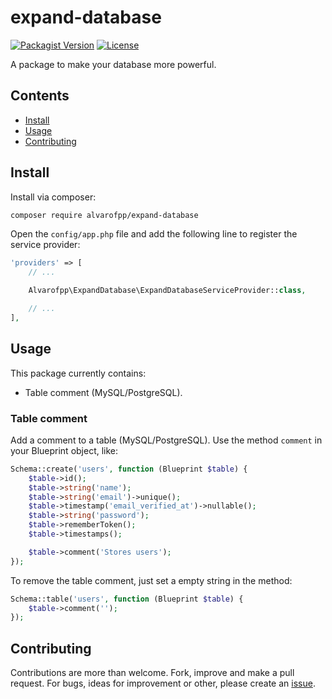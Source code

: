 # expand-database
[![Packagist Version](https://img.shields.io/packagist/v/alvarofpp/expand-database)](https://packagist.org/packages/alvarofpp/expand-database)
[![License](https://img.shields.io/badge/license-MIT-brightgreen.svg)](https://github.com/alvarofpp/laravel-expand-database/blob/master/LICENSE)

A package to make your database more powerful.

## Contents
  - [Install](#install)
  - [Usage](#usage)
  - [Contributing](#contributing)

## Install
Install via composer:
```bash
composer require alvarofpp/expand-database
```

Open the `config/app.php` file and add the following line to register the service provider:
```php
'providers' => [
    // ...

    Alvarofpp\ExpandDatabase\ExpandDatabaseServiceProvider::class,

    // ...
],
```

## Usage
This package currently contains:
- Table comment (MySQL/PostgreSQL).

### Table comment
Add a comment to a table (MySQL/PostgreSQL).
Use the method `comment` in your Blueprint object, like:
```php
Schema::create('users', function (Blueprint $table) {
    $table->id();
    $table->string('name');
    $table->string('email')->unique();
    $table->timestamp('email_verified_at')->nullable();
    $table->string('password');
    $table->rememberToken();
    $table->timestamps();

    $table->comment('Stores users');
});
```

To remove the table comment, just set a empty string in the method:
```php
Schema::table('users', function (Blueprint $table) {
    $table->comment('');
});
```

## Contributing
Contributions are more than welcome. Fork, improve and make a pull request. For bugs, ideas for improvement or other, please create an [issue](https://github.com/alvarofpp/laravel-expand-database/issues).
